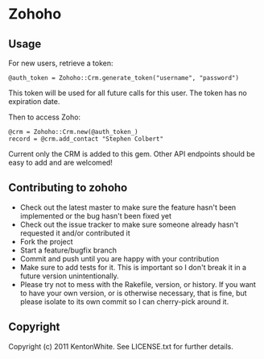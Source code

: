 # Zohoho

## Usage

For new users, retrieve a token:
	
	@auth_token = Zohoho::Crm.generate_token("username", "password")
	
This token will be used for all future calls for this user.  The token has no expiration date.

Then to access Zoho:

	@crm = Zohoho::Crm.new(@auth_token_) 
	record = @crm.add_contact "Stephen Colbert"
	
Current only the CRM is added to this gem.  Other API endpoints should be easy to add and are welcomed!

## Contributing to zohoho
 
* Check out the latest master to make sure the feature hasn't been implemented or the bug hasn't been fixed yet
* Check out the issue tracker to make sure someone already hasn't requested it and/or contributed it
* Fork the project
* Start a feature/bugfix branch
* Commit and push until you are happy with your contribution
* Make sure to add tests for it. This is important so I don't break it in a future version unintentionally.
* Please try not to mess with the Rakefile, version, or history. If you want to have your own version, or is otherwise necessary, that is fine, but please isolate to its own commit so I can cherry-pick around it.

## Copyright

Copyright (c) 2011 KentonWhite. See LICENSE.txt for
further details.

